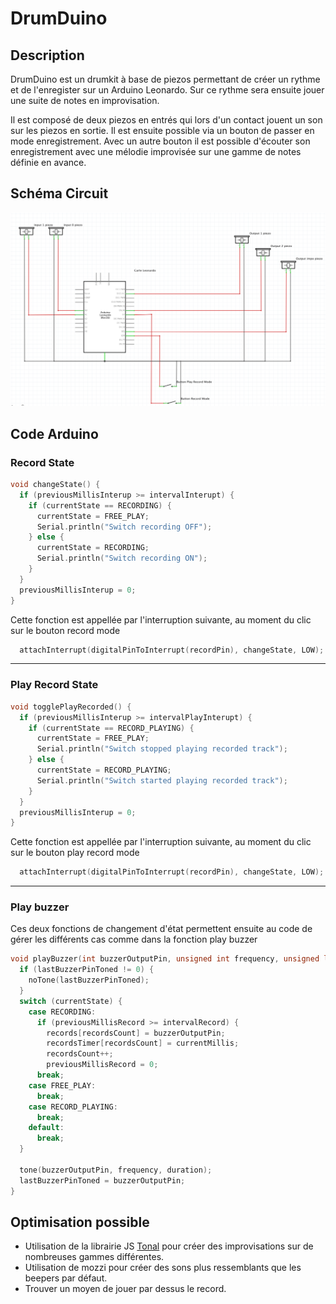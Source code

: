 # DrumDuino

## Description
DrumDuino est un drumkit à base de piezos permettant de créer un rythme et de l'enregister sur un Arduino Leonardo. Sur ce rythme sera ensuite jouer une suite de notes en improvisation.

Il est composé de deux piezos en entrés qui lors d'un contact jouent un son sur les piezos en sortie. Il est ensuite possible via un bouton de passer en mode enregistrement.
Avec un autre bouton il est possible d'écouter son enregistrement avec une mélodie improvisée sur une gamme de notes définie en avance.

## Schéma Circuit
![schema.png](schema.png)

## Code Arduino

### Record State

```C
void changeState() {
  if (previousMillisInterup >= intervalInterupt) {
    if (currentState == RECORDING) {
      currentState = FREE_PLAY;
      Serial.println("Switch recording OFF");
    } else {
      currentState = RECORDING;
      Serial.println("Switch recording ON");
    }
  }
  previousMillisInterup = 0;
}
```
Cette fonction est appellée par l'interruption suivante, au moment du clic sur le bouton record mode
```C
  attachInterrupt(digitalPinToInterrupt(recordPin), changeState, LOW);
```
---

### Play Record State

```C
void togglePlayRecorded() {
  if (previousMillisInterup >= intervalPlayInterupt) {
    if (currentState == RECORD_PLAYING) {
      currentState = FREE_PLAY;
      Serial.println("Switch stopped playing recorded track");
    } else {
      currentState = RECORD_PLAYING;
      Serial.println("Switch started playing recorded track");
    }
  }
  previousMillisInterup = 0;
}
```
Cette fonction est appellée par l'interruption suivante, au moment du clic sur le bouton play record mode

```C
  attachInterrupt(digitalPinToInterrupt(recordPin), changeState, LOW);
```
---

### Play buzzer
Ces deux fonctions de changement d'état permettent ensuite au code de gérer les différents cas comme dans la fonction play buzzer

```C
void playBuzzer(int buzzerOutputPin, unsigned int frequency, unsigned long duration, unsigned long currentMillis) {
  if (lastBuzzerPinToned != 0) {
    noTone(lastBuzzerPinToned);
  }
  switch (currentState) {
    case RECORDING:
      if (previousMillisRecord >= intervalRecord) {
        records[recordsCount] = buzzerOutputPin;
        recordsTimer[recordsCount] = currentMillis;
        recordsCount++;
        previousMillisRecord = 0;
      break;
    case FREE_PLAY:
      break;
    case RECORD_PLAYING:
      break;
    default:
      break;
  }

  tone(buzzerOutputPin, frequency, duration);
  lastBuzzerPinToned = buzzerOutputPin;
}
```

## Optimisation possible

- Utilisation de la librairie JS [Tonal](https://github.com/danigb/tonal) pour créer des improvisations sur de nombreuses gammes différentes.
- Utilisation de mozzi pour créer des sons plus ressemblants que les beepers par défaut.
- Trouver un moyen de jouer par dessus le record.
